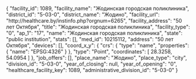 {
    "facility_id": 1089,
    "facility_name": "Жодинская городская поликлиника",
    "district_id": "5-03-0",
    "district_name": "Жодино",
    "facility_url": "http:\/\/healthcare.by\/instinfo.php?orgnum=6265",
    "facility_address": "50 лет Октября",
    "title": "Жодинская городская поликлиника",
    "facility_type": "0",
    "ap_1": "17",
    "name": "Жодинская городская поликлиника",
    "state": "public institution",
    "stats": [],
    "med_id": 10215112,
    "address": "50 лет Октября",
    "devices": [],
    "coord_x_y": {
        "crs": {
            "type": "name",
            "properties": {
                "name": "EPSG:4326"
            }
        },
        "type": "Point",
        "coordinates": [
            28.3258,
            54.0954
        ]
    },
    "job_offers": [],
    "place_name": "Жодино",
    "place_type": "city",
    "division_id": "5-03-0",
    "year_of_closing": null,
    "year_of_opening": "0",
    "healthcare_facility_key": 1089,
    "administrative_division_id": "5-03-0"
}